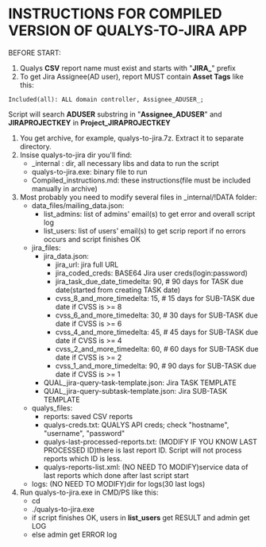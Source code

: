 <h1>INSTRUCTIONS FOR COMPILED VERSION OF QUALYS-TO-JIRA APP</h1>

BEFORE START:
1. Qualys **CSV** report name must exist and starts with "**JIRA_**" prefix
2. To get Jira Assignee(AD user), report MUST contain **Asset Tags** like this: 
```
Included(all): ALL domain controller, Assignee_ADUSER_;
```
Script will search **ADUSER** substring in "**Assignee_ADUSER**" and **JIRAPROJECTKEY** in **Project_JIRAPROJECTKEY** 

1. You get archive, for example, qualys-to-jira.7z. Extract it to separate directory.
2. Insise qualys-to-jira dir you'll find: 
    * _internal : dir, all necessary libs and data to run the script
    * qualys-to-jira.exe: binary file to run
    * Compiled_instructions.md: these instructions(file must be included manually in archive)
3. Most probably you need to modify several files in _internal/!DATA folder:
    * data_files/mailing_data.json:
      * list_admins: list of admins' email(s) to get error and overall script log
      * list_users: list of users' email(s) to get scrip report if no errors occurs and script finishes OK
    * jira_files:
      * jira_data.json:
        * jira_url: jira full URL
        * jira_coded_creds: BASE64 Jira user creds(login:password)
        * jira_task_due_date_timedelta: 90, # 90 days for TASK due date(started from creating TASK date)
        * cvss_8_and_more_timedelta: 15, # 15 days for SUB-TASK due date if CVSS is >= 8
        * cvss_6_and_more_timedelta: 30, # 30 days for SUB-TASK due date if CVSS is >= 6
        * cvss_4_and_more_timedelta: 45, # 45 days for SUB-TASK due date if CVSS is >= 4
        * cvss_2_and_more_timedelta: 60, # 60 days for SUB-TASK due date if CVSS is >= 2
        * cvss_1_and_more_timedelta: 90, # 90 days for SUB-TASK due date if CVSS is >= 1
      * QUAL_jira-query-task-template.json: Jira TASK TEMPLATE
      * QUAL_jira-query-subtask-template.json: Jira SUB-TASK TEMPLATE
    * qualys_files:
      * reports: saved CSV reports
      * qualys-creds.txt: QUALYS API creds; check "hostname", "username", "password"
      * qualys-last-processed-reports.txt: (MODIFY IF YOU KNOW LAST PROCESSED ID)there is last report ID. Script will not process reports which ID is less.
      * qualys-reports-list.xml: (NO NEED TO MODIFY)service data of last reports which done after last script start
    * logs: (NO NEED TO MODIFY)dir for logs(30 last logs)
4. Run qualys-to-jira.exe in CMD/PS like this:
    * cd <TO-SCRIPT-EXE-DIR>
    * ./qualys-to-jira.exe
    * if script finishes OK, users in **list_users** get RESULT and admin get LOG
    * else admin get ERROR log
